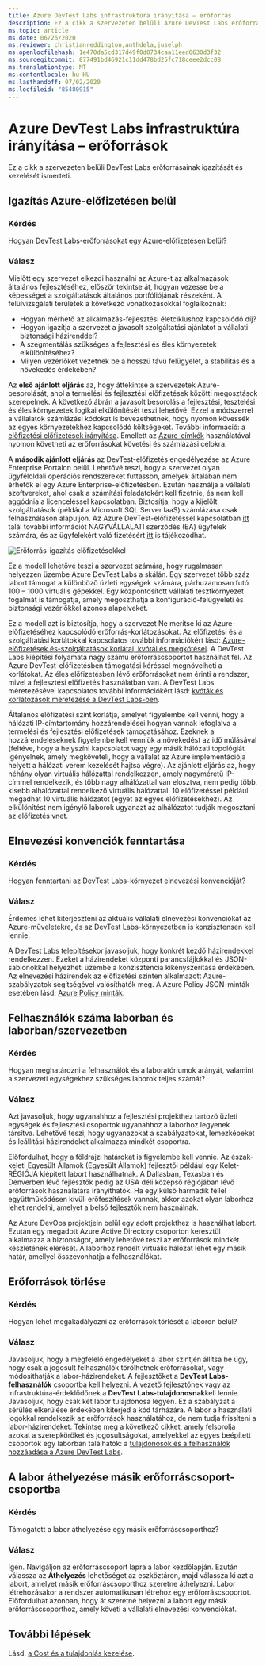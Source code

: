 ```yaml
---
title: Azure DevTest Labs infrastruktúra irányítása – erőforrás
description: Ez a cikk a szervezeten belüli Azure DevTest Labs erőforrásainak igazítását és kezelését ismerteti.
ms.topic: article
ms.date: 06/26/2020
ms.reviewer: christianreddington,anthdela,juselph
ms.openlocfilehash: 1e470da5cd317d49f0d0734caa11eed6630d3f32
ms.sourcegitcommit: 877491bd46921c11dd478bd25fc718ceee2dcc08
ms.translationtype: MT
ms.contentlocale: hu-HU
ms.lasthandoff: 07/02/2020
ms.locfileid: "85480915"
---
```

# <a name="governance-of-azure-devtest-labs-infrastructure---resources"></a>Azure DevTest Labs infrastruktúra irányítása – erőforrások
Ez a cikk a szervezeten belüli DevTest Labs erőforrásainak igazítását és kezelését ismerteti. 

## <a name="align-within-an-azure-subscription"></a>Igazítás Azure-előfizetésen belül 

### <a name="question"></a>Kérdés
Hogyan DevTest Labs-erőforrásokat egy Azure-előfizetésen belül?

### <a name="answer"></a>Válasz
Mielőtt egy szervezet elkezdi használni az Azure-t az alkalmazások általános fejlesztéséhez, először tekintse át, hogyan vezesse be a képességet a szolgáltatások általános portfóliójának részeként. A felülvizsgálati területek a következő vonatkozásokkal foglalkoznak:

- Hogyan mérhető az alkalmazás-fejlesztési életciklushoz kapcsolódó díj?
- Hogyan igazítja a szervezet a javasolt szolgáltatási ajánlatot a vállalati biztonsági házirenddel? 
- A szegmentálás szükséges a fejlesztési és éles környezetek elkülönítéséhez? 
- Milyen vezérlőket vezetnek be a hosszú távú felügyelet, a stabilitás és a növekedés érdekében?

Az **első ajánlott eljárás** az, hogy áttekintse a szervezetek Azure-besorolását, ahol a termelési és fejlesztési előfizetések közötti megosztások szerepelnek. A következő ábrán a javasolt besorolás a fejlesztési, tesztelési és éles környezetek logikai elkülönítését teszi lehetővé. Ezzel a módszerrel a vállalatok számlázási kódokat is bevezethetnek, hogy nyomon kövessék az egyes környezetekhez kapcsolódó költségeket. További információ: a [előfizetési előfizetések irányítása](/azure/architecture/cloud-adoption/appendix/azure-scaffold). Emellett az [Azure-címkék](../azure-resource-manager/management/tag-resources.md) használatával nyomon követheti az erőforrásokat követési és számlázási célokra.

A **második ajánlott eljárás** az DevTest-előfizetés engedélyezése az Azure Enterprise Portalon belül. Lehetővé teszi, hogy a szervezet olyan ügyféloldali operációs rendszereket futtasson, amelyek általában nem érhetők el egy Azure Enterprise-előfizetésben. Ezután használja a vállalati szoftvereket, ahol csak a számítási feladatokért kell fizetnie, és nem kell aggódnia a licenceléssel kapcsolatban. Biztosítja, hogy a kijelölt szolgáltatások (például a Microsoft SQL Server IaaS) számlázása csak felhasználáson alapuljon. Az Azure DevTest-előfizetéssel kapcsolatban [itt](https://azure.microsoft.com/offers/ms-azr-0148p/) talál további információt NAGYVÁLLALATI szerződés (EA) ügyfelek számára, és az ügyfelekért való fizetésért [itt](https://azure.microsoft.com/offers/ms-azr-0023p/) is tájékozódhat.

![Erőforrás-igazítás előfizetésekkel](./media/devtest-lab-guidance-governance/resource-alignment-with-subscriptions.png)

Ez a modell lehetővé teszi a szervezet számára, hogy rugalmasan helyezzen üzembe Azure DevTest Labs a skálán. Egy szervezet több száz labort támogat a különböző üzleti egységek számára, párhuzamosan futó 100 – 1000 virtuális gépekkel. Egy központosított vállalati tesztkörnyezet fogalmát is támogatja, amely megoszthatja a konfiguráció-felügyeleti és biztonsági vezérlőkkel azonos alapelveket.

Ez a modell azt is biztosítja, hogy a szervezet Ne merítse ki az Azure-előfizetéséhez kapcsolódó erőforrás-korlátozásokat. Az előfizetési és a szolgáltatási korlátokkal kapcsolatos további információkért lásd: [Azure-előfizetések és-szolgáltatások korlátai, kvótái és megkötései](../azure-resource-manager/management/azure-subscription-service-limits.md). A DevTest Labs kiépítési folyamata nagy számú erőforráscsoportot használhat fel. Az Azure DevTest-előfizetésben támogatási kéréssel megnövelheti a korlátokat. Az éles előfizetésben lévő erőforrásokat nem érinti a rendszer, mivel a fejlesztési előfizetés használatban van. A DevTest Labs méretezésével kapcsolatos további információkért lásd: [kvóták és korlátozások méretezése a DevTest Labs-ben](devtest-lab-scale-lab.md).

Általános előfizetési szint korlátja, amelyet figyelembe kell venni, hogy a hálózati IP-címtartomány hozzárendelései hogyan vannak lefoglalva a termelési és fejlesztési előfizetések támogatásához. Ezeknek a hozzárendeléseknek figyelembe kell venniük a növekedést az idő múlásával (feltéve, hogy a helyszíni kapcsolatot vagy egy másik hálózati topológiát igényelnek, amely megköveteli, hogy a vállalat az Azure implementációja helyett a hálózati verem kezelését hajtsa végre). Az ajánlott eljárás az, hogy néhány olyan virtuális hálózattal rendelkezzen, amely nagyméretű IP-címmel rendelkezik, és több nagy alhálózattal van elosztva, nem pedig több, kisebb alhálózattal rendelkező virtuális hálózattal. 10 előfizetéssel például megadhat 10 virtuális hálózatot (egyet az egyes előfizetésekhez). Az elkülönítést nem igénylő laborok ugyanazt az alhálózatot tudják megosztani az előfizetés vnet.

## <a name="maintain-naming-conventions"></a>Elnevezési konvenciók fenntartása

### <a name="question"></a>Kérdés
Hogyan fenntartani az DevTest Labs-környezet elnevezési konvencióját?

### <a name="answer"></a>Válasz
Érdemes lehet kiterjeszteni az aktuális vállalati elnevezési konvenciókat az Azure-műveletekre, és az DevTest Labs-környezetben is konzisztensen kell lennie.

A DevTest Labs telepítésekor javasoljuk, hogy konkrét kezdő házirendekkel rendelkezzen. Ezeket a házirendeket központi parancsfájlokkal és JSON-sablonokkal helyezheti üzembe a konzisztencia kikényszerítása érdekében. Az elnevezési házirendek az előfizetési szinten alkalmazott Azure-szabályzatok segítségével valósíthatók meg. A Azure Policy JSON-minták esetében lásd: [Azure Policy minták](../governance/policy/samples/index.md).

## <a name="number-of-users-per-lab-and-labs-per-organization"></a>Felhasználók száma laborban és laborban/szervezetben

### <a name="question"></a>Kérdés 
Hogyan meghatározni a felhasználók és a laboratóriumok arányát, valamint a szervezeti egységekhez szükséges laborok teljes számát?

### <a name="answer"></a>Válasz
Azt javasoljuk, hogy ugyanahhoz a fejlesztési projekthez tartozó üzleti egységek és fejlesztési csoportok ugyanahhoz a laborhoz legyenek társítva. Lehetővé teszi, hogy ugyanazokat a szabályzatokat, lemezképeket és leállítási házirendeket alkalmazza mindkét csoportra. 

Előfordulhat, hogy a földrajzi határokat is figyelembe kell vennie. Az észak-keleti Egyesült Államok (Egyesült Államok) fejlesztői például egy Kelet-RÉGIÓJA kiépített labort használhatnak. A Dallasban, Texasban és Denverben lévő fejlesztők pedig az USA déli középső régiójában lévő erőforrások használatára irányíthatók. Ha egy külső harmadik féllel együttműködésen kívüli erőfeszítések vannak, akkor azokat olyan laborhoz lehet rendelni, amelyet a belső fejlesztők nem használnak. 

Az Azure DevOps projektjein belül egy adott projekthez is használhat labort. Ezután egy megadott Azure Active Directory csoporton keresztül alkalmazza a biztonságot, amely lehetővé teszi az erőforrások mindkét készletének elérését. A laborhoz rendelt virtuális hálózat lehet egy másik határ, amellyel összevonhatja a felhasználókat.

## <a name="deletion-of-resources"></a>Erőforrások törlése

### <a name="question"></a>Kérdés
Hogyan lehet megakadályozni az erőforrások törlését a laboron belül?

### <a name="answer"></a>Válasz
Javasoljuk, hogy a megfelelő engedélyeket a labor szintjén állítsa be úgy, hogy csak a jogosult felhasználók törölhetnek erőforrásokat, vagy módosíthatják a labor-házirendeket. A fejlesztőket a **DevTest Labs-felhasználók** csoportba kell helyezni. A vezető fejlesztőnek vagy az infrastruktúra-érdeklődőnek a **DevTest Labs-tulajdonosnak**kell lennie. Javasoljuk, hogy csak két labor tulajdonosa legyen. Ez a szabályzat a sérülés elkerülése érdekében kiterjed a kód tárházára. A labor a használati jogokkal rendelkezik az erőforrások használatához, de nem tudja frissíteni a labor-házirendeket. Tekintse meg a következő cikket, amely felsorolja azokat a szerepköröket és jogosultságokat, amelyekkel az egyes beépített csoportok egy laborban találhatók: a [tulajdonosok és a felhasználók hozzáadása a Azure DevTest Labs](devtest-lab-add-devtest-user.md).

## <a name="move-lab-to-another-resource-group"></a>A labor áthelyezése másik erőforráscsoport-csoportba 

### <a name="question"></a>Kérdés
Támogatott a labor áthelyezése egy másik erőforráscsoporthoz?

### <a name="answer"></a>Válasz
Igen. Navigáljon az erőforráscsoport lapra a labor kezdőlapján. Ezután válassza az **Áthelyezés** lehetőséget az eszköztáron, majd válassza ki azt a labort, amelyet másik erőforráscsoporthoz szeretne áthelyezni. Labor létrehozásakor a rendszer automatikusan létrehoz egy erőforráscsoportot. Előfordulhat azonban, hogy át szeretné helyezni a labort egy másik erőforráscsoporthoz, amely követi a vállalati elnevezési konvenciókat. 

## <a name="next-steps"></a>További lépések
Lásd: [a Cost és a tulajdonlás kezelése](devtest-lab-guidance-governance-cost-ownership.md).
